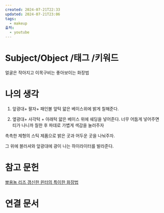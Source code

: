 ```yaml
---
created: 2024-07-21T22:33
updated: 2024-07-21T23:06
tags:
  - makeup
출처:
  - youtube
---
```

# Subject/Object /태그 /키워드
얼굴은 작아지고 이목구비는 좋아보이는 화장법
# 나의 생각
1. 앞광대+ 팔자+ 패인볼 앞턱
얇은 베이스위에 밝게 칠해준다. 

2. 옆광대+ 사각턱 + 아래턱
얇은 베이스 위에 쉐딩을 넣어준다. 너무 어둡게 넣어주면 티가 나니까 칠한 후 파데로 가볍게 색감을 눌러주자

촉촉한 제형의 스틱 제품으로 밝은 곳과 어두운 곳을 나눠주자.

그 위에 블러셔와 앞광대에 광이 나는 하이라이터를 발라준다.
# 참고 문헌
[뽀용뇽 리즈 갱신한 윈터의 특이한 화장법](https://www.youtube.com/shorts/C4hDKm4JhmM)
# 연결 문서

